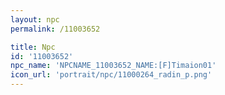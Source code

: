```yaml
---
layout: npc
permalink: /11003652

title: Npc
id: '11003652'
npc_name: 'NPCNAME_11003652_NAME:[F]Timaion01'
icon_url: 'portrait/npc/11000264_radin_p.png'
---
```

